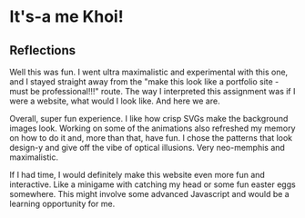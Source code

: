 # It's-a me Khoi!

## Reflections

Well this was fun. I went ultra maximalistic and experimental with this one, and I stayed straight away from the "make this look like a portfolio site - must be professional!!!" route. The way I interpreted this assignment was if I were a website, what would I look like. And here we are.

Overall, super fun experience. I like how crisp SVGs make the background images look. Working on some of the animations also refreshed my memory on how to do it and, more than that, have fun. I chose the patterns that look design-y and give off the vibe of optical illusions. Very neo-memphis and maximalistic.

If I had time, I would definitely make this website even more fun and interactive. Like a minigame with catching my head or some fun easter eggs somewhere. This might involve some advanced Javascript and would be a learning opportunity for me.